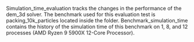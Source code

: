 Simulation_time_evaluation tracks the changes in the performance of the dem_3d solver. The benchmark used for this evaluation test is packing_10k_particles located inside the folder. Benchmark_simulation_time contains the history of the simulation time of this benchmark on 1, 8, and 12 processes (AMD Ryzen 9 5900X 12-Core Processor).